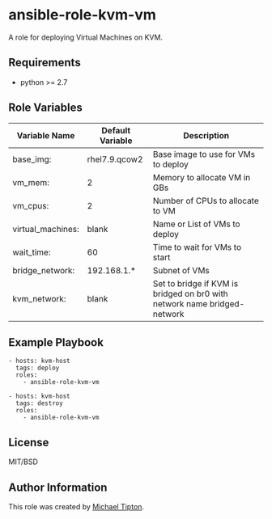 ansible-role-kvm-vm
=========

A role for deploying Virtual Machines on KVM.

Requirements
------------

* python >= 2.7


Role Variables
--------------

   | Variable Name | Default Variable | Description |
   |---------------|------------------|-------------|
   | base_img: | rhel7.9.qcow2 | Base image to use for VMs to deploy |    
   | vm_mem: | 2 | Memory to allocate VM in GBs |
   | vm_cpus:| 2 | Number of CPUs to allocate to VM |
   | virtual_machines: | blank | Name or List of VMs to deploy |
   | wait_time: | 60 | Time to wait for VMs to start |
   | bridge_network: | 192.168.1.* | Subnet of VMs |
   | kvm_network: | blank | Set to bridge if KVM is bridged on br0 with network name bridged-network |

Example Playbook
----------------

    - hosts: kvm-host
      tags: deploy
      roles:
        - ansible-role-kvm-vm

    - hosts: kvm-host
      tags: destroy
      roles:
        - ansible-role-kvm-vm

License
-------

MIT/BSD

Author Information
------------------

This role was created by [Michael Tipton](https://ibeta.org).
